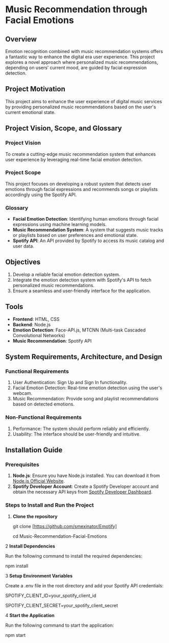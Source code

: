 # Music Recommendation through Facial Emotions

## Overview

Emotion recognition combined with music recommendation systems offers a fantastic way to enhance the digital era user experience. This project explores a novel approach where personalized music recommendations, depending on users’ current mood, are guided by facial expression detection.

## Project Motivation

This project aims to enhance the user experience of digital music services by providing personalized music recommendations based on the user's current emotional state.

## Project Vision, Scope, and Glossary

### Project Vision
To create a cutting-edge music recommendation system that enhances user experience by leveraging real-time facial emotion detection.

### Project Scope
This project focuses on developing a robust system that detects user emotions through facial expressions and recommends songs or playlists accordingly using the Spotify API.

### Glossary
- **Facial Emotion Detection**: Identifying human emotions through facial expressions using machine learning models.
- **Music Recommendation System**: A system that suggests music tracks or playlists based on user preferences and emotional state.
- **Spotify API**: An API provided by Spotify to access its music catalog and user data.

## Objectives

1. Develop a reliable facial emotion detection system.
2. Integrate the emotion detection system with Spotify's API to fetch personalized music recommendations.
3. Ensure a seamless and user-friendly interface for the application.

## Tools

- **Frontend**: HTML, CSS
- **Backend**: Node.js
- **Emotion Detection**: Face-API.js, MTCNN (Multi-task Cascaded Convolutional Networks)
- **Music Recommendation**: Spotify API

## System Requirements, Architecture, and Design

### Functional Requirements
1. User Authentication: Sign Up and Sign In functionality.
2. Facial Emotion Detection: Real-time emotion detection using the user's webcam.
3. Music Recommendation: Provide song and playlist recommendations based on detected emotions.

### Non-Functional Requirements
1. Performance: The system should perform reliably and efficiently.
2. Usability: The interface should be user-friendly and intuitive.

## Installation Guide

### Prerequisites

1. **Node.js**: Ensure you have Node.js installed. You can download it from [Node.js Official Website](https://nodejs.org/).
2. **Spotify Developer Account**: Create a Spotify Developer account and obtain the necessary API keys from [Spotify Developer Dashboard](https://developer.spotify.com/dashboard/).

### Steps to Install and Run the Project

1. **Clone the repository**

   git clone [https://github.com/smexinator/Emotify]
   
   cd Music-Recommendation-Facial-Emotions


2 **Install Dependencies**

Run the following command to install the required dependencies:

npm install


3 **Setup Environment Variables**

Create a .env file in the root directory and add your Spotify API credentials:

SPOTIFY_CLIENT_ID=your_spotify_client_id

SPOTIFY_CLIENT_SECRET=your_spotify_client_secret

4 **Start the Application**

Run the following command to start the application:

npm start


